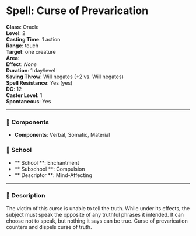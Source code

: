
# Spell: Curse of Prevarication
**Class**: Oracle  
**Level**: 2  
**Casting Time**: 1 action  
**Range**: touch  
**Target**: one creature  
**Area**:   
**Effect**: _None_  
**Duration**: 1 day/level  
**Saving Throw**: Will negates (+2 vs. Will negates)  
**Spell Resistance**: Yes (yes)  
**DC**: 12  
**Caster Level**: 1  
**Spontaneous**: Yes

---

### 🔮 Components
- **Components**: Verbal, Somatic, Material

### 🏫 School
- ** School **: Enchantment
- ** Subschool **: Compulsion
- ** Descriptor **: Mind-Affecting
---

### 📜 Description
The victim of this curse is unable to tell the truth. While under its effects, the subject must speak the opposite of any truthful phrases it intended. It can choose not to speak, but nothing it says can be true. Curse of prevarication counters and dispels curse of truth.
